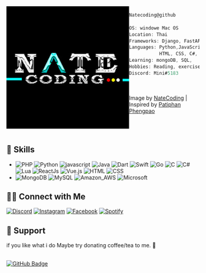 <!-- <p float="left">
  <img src='NateCodingX.jpg' width='250' align="left">
  <p float="left">

  🐵 Hi! I'm TheNate <br>

  💬 ask me about anything, i am happy to help<br>
  💜 Interests : music, video games, programing language<br>
  🤏 I am always searching for knowledge.<br> -->
  
  
<img align="left" src="NateCodingX.jpg" alt="made by NateCoding (https://www.instagram.com/rt._nate/)" width="320" /> 

```csharp
Natecoding@github

OS: windowe Mac OS 
Location: Thai
Frameworks: Django, FastAPI, Quart
Languages: Python,JavaScript,
           HTML, CSS, C#, GO, Swift
Learning: mongoDB, SQL,
Hobbies: Reading, exercise
Discord: Mini#5183
```
<br><br>
 Image by [NateCoding](https://www.instagram.com/rt._nate/) | 
 Inspired by [Patiphan Phengpao](https://www.youtube.com/c/PatiphanPhengpao)<br><br><br><br>
  
  ## 🚀 Skills
  * ![PHP](https://img.shields.io/badge/PHP-777BB4?style=for-the-badge&logo=php&logoColor=white)
    ![Python](https://img.shields.io/badge/Python-3776AB?style=for-the-badge&logo=python&logoColor=white)
    ![javascript](https://img.shields.io/badge/JavaScript-323330?style=for-the-badge&logo=javascript&logoColor=F7DF1E)
    ![Java](https://img.shields.io/badge/Java-ED8B00?style=for-the-badge&logo=java&logoColor=white)
    ![Dart](https://img.shields.io/badge/Dart-0175C2?style=for-the-badge&logo=dart&logoColor=white)
    ![Swift](https://img.shields.io/badge/Swift-FA7343?style=for-the-badge&logo=swift&logoColor=white)
    ![Go](https://img.shields.io/badge/Go-00ADD8?style=for-the-badge&logo=go&logoColor=white)
    ![C](https://img.shields.io/badge/C-00599C?style=for-the-badge&logo=c&logoColor=white)
    ![C#](https://img.shields.io/badge/C%23-239120?style=for-the-badge&logo=c-sharp&logoColor=white)
    ![Lua](https://img.shields.io/badge/Lua-2C2D72?style=for-the-badge&logo=lua&logoColor=white)
    ![ReactJs](https://img.shields.io/badge/-ReactJs-61DAFB?logo=react&logoColor=white&style=for-the-badge)
    ![Vue.js](https://img.shields.io/badge/Vue.js-35495E?style=for-the-badge&logo=vue.js&logoColor=4FC08D)
    ![HTML](https://img.shields.io/badge/HTML-239120?style=for-the-badge&logo=html5&logoColor=white)
    ![CSS](https://img.shields.io/badge/CSS-239120?&style=for-the-badge&logo=css3&logoColor=white)
  * ![MongoDB](https://img.shields.io/badge/MongoDB-4EA94B?style=for-the-badge&logo=mongodb&logoColor=white)
    ![MySQL](https://img.shields.io/badge/MySQL-00000F?style=for-the-badge&logo=mysql&logoColor=white)
    ![Amazon_AWS](https://img.shields.io/badge/Amazon_AWS-232F3E?style=for-the-badge&logo=amazon-aws&logoColor=white)
    ![Microsoft](https://img.shields.io/badge/Microsoft-666666?style=for-the-badge&logo=microsoft&logoColor=white)
    


  ## 🤝🏻  Connect with Me
  [![Discord](https://img.shields.io/badge/Discord-5865F2?style=for-the-badge&logo=discord&logoColor=white)](https://discord.gg/KGcypGvq)
  [![Instagram](https://img.shields.io/badge/Instagram-E4405F?style=for-the-badge&logo=instagram&logoColor=white)]()
  [![Facebook](https://img.shields.io/badge/Facebook-1877F2?style=for-the-badge&logo=facebook&logoColor=white)]()
  [![Spotify](https://img.shields.io/badge/Spotify-1ED760?&style=for-the-badge&logo=spotify&logoColor=white)]()

  ## 🐰 Support

  if you like what i do Maybe try donating coffee/tea to me. 🥺<br><br>

</a>
<a href="https://github.com/rTHENET?tab=followers"><img src="https://img.shields.io/github/followers/staciax?label=Followers&style=social" alt="GitHub Badge"></a>
  </p>
</p>

 
